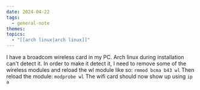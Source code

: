 ```yaml
---
date: 2024-04-22
tags:
  - general-note
themes: 
topics:
  - "[[arch linux|arch linux]]"
---
```

I have a broadcom wireless card in my PC. Arch linux during installation can't detect it. In order to make it detect it, I need to remove some of the wireless modules and reload the wl module like so:
``rmmod bcma b43 wl``
Then reload the module:
`modprobe wl`
The wifi card should now show up using `ip a`

